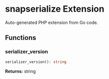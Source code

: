 # snapserialize Extension

Auto-generated PHP extension from Go code.

## Functions

### serializer_version

```php
serializer_version(): string
```

**Returns:** string


